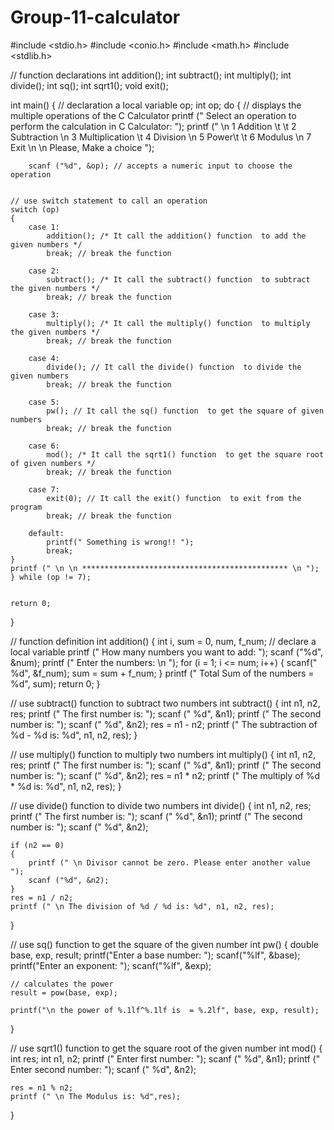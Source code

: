 # Group-11-calculator
#include <stdio.h>
#include <conio.h>
#include <math.h>
#include <stdlib.h>

// function declarations
int addition();
int subtract();
int multiply();
int divide();
int sq();
int sqrt1();
void exit();

int main()
{
    // declaration a local variable op;
    int op;
    do
    {
        // displays the multiple operations of the C Calculator
        printf (" Select an operation to perform the calculation in C Calculator: ");
        printf (" \n 1 Addition  \t \t 2 Subtraction \n 3 Multiplication \t 4 Division \n 5 Power\t \t 6 Modulus \n 7 Exit \n \n Please, Make a choice ");

        scanf ("%d", &op); // accepts a numeric input to choose the operation


    // use switch statement to call an operation
    switch (op)
    {
        case 1:
            addition(); /* It call the addition() function  to add the given numbers */
            break; // break the function

        case 2:
            subtract(); /* It call the subtract() function  to subtract the given numbers */
            break; // break the function

        case 3:
            multiply(); /* It call the multiply() function  to multiply the given numbers */
            break; // break the function

        case 4:
            divide(); // It call the divide() function  to divide the given numbers
            break; // break the function

        case 5:
            pw(); // It call the sq() function  to get the square of given numbers
            break; // break the function

        case 6:
            mod(); /* It call the sqrt1() function  to get the square root of given numbers */
            break; // break the function

        case 7:
            exit(0); // It call the exit() function  to exit from the program
            break; // break the function

        default:
            printf(" Something is wrong!! ");
            break;
    }
    printf (" \n \n ********************************************** \n ");
    } while (op != 7);


    return 0;
}



// function definition
int addition()
{
    int i, sum = 0, num, f_num; // declare a local variable
    printf (" How many numbers you want to add: ");
    scanf ("%d", &num);
    printf (" Enter the numbers: \n ");
    for (i = 1; i <= num; i++)
    {
        scanf(" %d", &f_num);
        sum = sum + f_num;
    }
    printf (" Total Sum of the numbers = %d", sum);
    return 0;
}

// use subtract() function to subtract two numbers
int subtract()
{
    int n1, n2, res;
    printf (" The first number is: ");
    scanf ("  %d", &n1);
    printf (" The second number is: ");
    scanf ("  %d", &n2);
    res = n1 - n2;
    printf (" The subtraction of %d - %d is: %d", n1, n2, res);
}

// use multiply() function to multiply two numbers
int multiply()
{
    int n1, n2, res;
    printf (" The first number is: ");
    scanf ("  %d", &n1);
    printf (" The second number is: ");
    scanf ("  %d", &n2);
    res = n1 * n2;
    printf (" The multiply of %d * %d is: %d", n1, n2, res);
}

// use divide() function to divide two numbers
int divide()
{
    int n1, n2, res;
    printf (" The first number is: ");
    scanf ("  %d", &n1);
    printf (" The second number is: ");
    scanf ("  %d", &n2);

    if (n2 == 0)
    {
        printf (" \n Divisor cannot be zero. Please enter another value ");
        scanf ("%d", &n2);
    }
    res = n1 / n2;
    printf (" \n The division of %d / %d is: %d", n1, n2, res);
}

// use sq() function to get the square of the given number
int pw()
{
    double base, exp, result;
    printf("Enter a base number: ");
    scanf("%lf", &base);
    printf("Enter an exponent: ");
    scanf("%lf", &exp);

    // calculates the power
    result = pow(base, exp);

    printf("\n the power of %.1lf^%.1lf is  = %.2lf", base, exp, result);
}

// use sqrt1() function to get the square root of the given number
int mod()
{
    int res;
    int n1, n2;
    printf (" Enter first number: ");
    scanf ("  %d", &n1);
     printf (" Enter second number: ");
    scanf ("  %d", &n2);

    res = n1 % n2;
    printf (" \n The Modulus is: %d",res);
}
